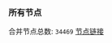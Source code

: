 ### 所有节点
合并节点总数: `34469`
[节点链接](https://github.com/qjlxg/586/raw/refs/heads/master/sub/sub_merge_base64.txt)


